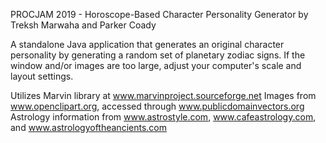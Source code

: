 PROCJAM 2019 - Horoscope-Based Character Personality Generator
by Treksh Marwaha and Parker Coady

A standalone Java application that generates an original character personality by generating a random set of planetary zodiac signs.
If the window and/or images are too large, adjust your computer's scale and layout settings.

Utilizes Marvin library at www.marvinproject.sourceforge.net
Images from www.openclipart.org, accessed through www.publicdomainvectors.org
Astrology information from www.astrostyle.com, www.cafeastrology.com, and www.astrologyoftheancients.com
